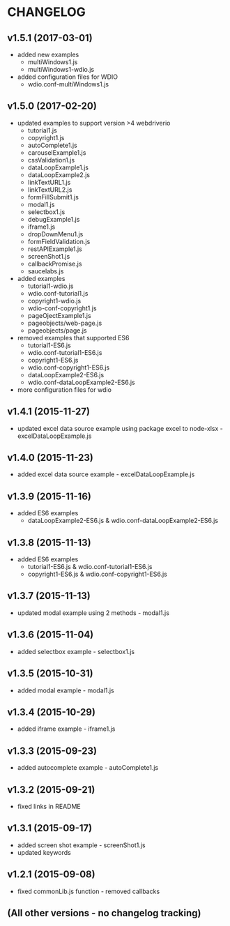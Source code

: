 # CHANGELOG

## v1.5.1 (2017-03-01)
* added new examples
  * multiWindows1.js
  * multiWindows1-wdio.js
* added configuration files for WDIO
	* wdio.conf-multiWindows1.js

## v1.5.0 (2017-02-20)
* updated examples to support version >4 webdriverio
	* tutorial1.js
	* copyright1.js
	* autoComplete1.js
	* carouselExample1.js
	* cssValidation1.js
	* dataLoopExample1.js
	* dataLoopExample2.js
	* linkTextURL1.js
	* linkTextURL2.js
	* formFillSubmit1.js
	* modal1.js
	* selectbox1.js
	* debugExample1.js
	* iframe1.js
	* dropDownMenu1.js
	* formFieldValidation.js
	* restAPIExample1.js
	* screenShot1.js
	* callbackPromise.js
	* saucelabs.js
* added examples
  * tutorial1-wdio.js
  * wdio.conf-tutorial1.js
  * copyright1-wdio.js
  * wdio-conf-copyright1.js
  * pageOjectExample1.js
  * pageobjects/web-page.js
  * pageobjects/page.js
* removed examples that supported ES6
  * tutorial1-ES6.js
  * wdio.conf-tutorial1-ES6.js
  * copyright1-ES6.js	
  * wdio.conf-copyright1-ES6.js
  * dataLoopExample2-ES6.js		
  * wdio.conf-dataLoopExample2-ES6.js
* more configuration files for wdio	

## v1.4.1 (2015-11-27)
* updated excel data source example using package excel to node-xlsx - excelDataLoopExample.js

## v1.4.0 (2015-11-23)
* added excel data source example - excelDataLoopExample.js

## v1.3.9 (2015-11-16)
* added ES6 examples
	* dataLoopExample2-ES6.js & wdio.conf-dataLoopExample2-ES6.js

## v1.3.8 (2015-11-13)
* added ES6 examples
	* tutorial1-ES6.js & wdio.conf-tutorial1-ES6.js
	* copyright1-ES6.js & wdio.conf-copyright1-ES6.js

## v1.3.7 (2015-11-13)
* updated modal example using 2 methods - modal1.js

## v1.3.6 (2015-11-04)
* added selectbox example - selectbox1.js

## v1.3.5 (2015-10-31)
* added modal example - modal1.js

## v1.3.4 (2015-10-29)
* added iframe example - iframe1.js

## v1.3.3 (2015-09-23)
* added autocomplete example - autoComplete1.js

## v1.3.2 (2015-09-21)
* fixed links in README

## v1.3.1 (2015-09-17)
* added screen shot example - screenShot1.js
* updated keywords

## v1.2.1 (2015-09-08)
* fixed commonLib.js function - removed callbacks

## (All other versions - no changelog tracking)